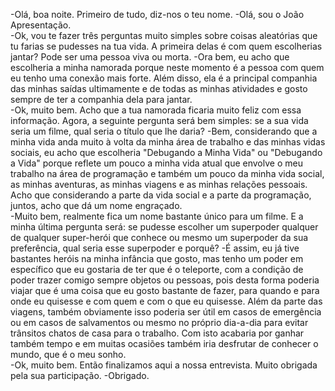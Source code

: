-Olá, boa noite. Primeiro de tudo, diz-nos o teu nome. 
-Olá, sou o João Apresentação.  
-Ok, vou te fazer três perguntas muito simples sobre coisas aleatórias que tu farias se pudesses na tua vida. 
A primeira delas é com quem escolherias jantar? Pode ser uma pessoa viva ou morta. 
-Ora bem, eu acho que escolheria a minha namorada porque neste momento é a pessoa com quem eu tenho uma conexão mais forte. Além disso, ela é a principal companhia das minhas saídas ultimamente e de todas as minhas atividades e gosto sempre de ter a companhia dela para jantar.  
-Ok, muito bem. Acho que a tua namorada ficaria muito feliz com essa informação. Agora, a seguinte pergunta será bem simples: se a sua vida seria um filme, qual seria o título que lhe daria? 
-Bem, considerando que a minha vida anda muito à volta da minha área de trabalho e das minhas vidas sociais, eu acho que escolheria "Debugando a Minha Vida" ou "Debugando a Vida" porque reflete um pouco a minha vida atual que envolve o meu trabalho na área de programação e também um pouco da minha vida social, as minhas aventuras, as minhas viagens e as minhas relações pessoais. Acho que considerando a parte da vida social e a parte da programação, juntos, acho que dá um nome engraçado.  
-Muito bem, realmente fica um nome bastante único para um filme. E a minha última pergunta será: se pudesse escolher um superpoder qualquer de qualquer super-herói que conhece ou mesmo um superpoder da sua preferência, qual seria esse superpoder e porquê? 
-É assim, eu já tive bastantes heróis na minha infância que gosto, mas tenho um poder em específico que eu gostaria de ter que é o teleporte, com a condição de poder trazer comigo sempre objetos ou pessoas, pois desta forma poderia viajar que é uma coisa que eu gosto bastante de fazer, para quando e para onde eu quisesse e com quem e com o que eu quisesse. Além da parte das viagens, também obviamente isso poderia ser útil em casos de emergência ou em casos de salvamentos ou mesmo no próprio dia-a-dia para evitar trânsitos chatos de casa para o trabalho. Com isto acabaria por ganhar também tempo e em muitas ocasiões também iria desfrutar de conhecer o mundo, que é o meu sonho.  
-Ok, muito bem. Então finalizamos aqui a nossa entrevista. Muito obrigada pela sua participação. 
-Obrigado.